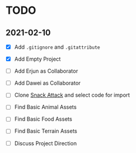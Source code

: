 



# TODO





## 2021-02-10
- [x] Add `.gitignore` and `.gitattribute`
- [x] Add Empty Project
- [ ] Add Erjun as Collaborator
- [ ] Add Dawei as Collaborator
- [ ] Clone [Snack Attack](https://github.com/peter201943/Snack-Attack) and select code for import
- [ ] Find Basic Animal Assets
- [ ] Find Basic Food Assets
- [ ] Find Basic Terrain Assets
- [ ] Discuss Project Direction













